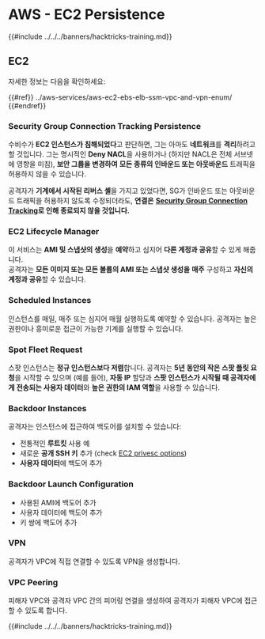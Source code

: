 # AWS - EC2 Persistence

{{#include ../../../banners/hacktricks-training.md}}

## EC2

자세한 정보는 다음을 확인하세요:

{{#ref}}
../aws-services/aws-ec2-ebs-elb-ssm-vpc-and-vpn-enum/
{{#endref}}

### Security Group Connection Tracking Persistence

수비수가 **EC2 인스턴스가 침해되었다**고 판단하면, 그는 아마도 **네트워크**를 **격리**하려고 할 것입니다. 그는 명시적인 **Deny NACL**을 사용하거나 (하지만 NACL은 전체 서브넷에 영향을 미침), **보안 그룹을 변경하여** **모든 종류의 인바운드 또는 아웃바운드** 트래픽을 허용하지 않을 수 있습니다.

공격자가 **기계에서 시작된 리버스 셸**을 가지고 있었다면, SG가 인바운드 또는 아웃바운드 트래픽을 허용하지 않도록 수정되더라도, **연결은** [**Security Group Connection Tracking**](https://docs.aws.amazon.com/AWSEC2/latest/UserGuide/security-group-connection-tracking.html)**로 인해 종료되지 않을 것입니다.**

### EC2 Lifecycle Manager

이 서비스는 **AMI 및 스냅샷의 생성**을 **예약**하고 심지어 **다른 계정과 공유**할 수 있게 해줍니다.\
공격자는 **모든 이미지 또는 모든 볼륨의 AMI 또는 스냅샷 생성을** **매주** 구성하고 **자신의 계정과 공유**할 수 있습니다.

### Scheduled Instances

인스턴스를 매일, 매주 또는 심지어 매월 실행하도록 예약할 수 있습니다. 공격자는 높은 권한이나 흥미로운 접근이 가능한 기계를 실행할 수 있습니다.

### Spot Fleet Request

스팟 인스턴스는 **정규 인스턴스보다 저렴**합니다. 공격자는 **5년 동안의 작은 스팟 플릿 요청**을 시작할 수 있으며 (예를 들어), **자동 IP** 할당과 **스팟 인스턴스가 시작될 때 공격자에게 전송되는 사용자 데이터**와 **높은 권한의 IAM 역할**을 사용할 수 있습니다.

### Backdoor Instances

공격자는 인스턴스에 접근하여 백도어를 설치할 수 있습니다:

- 전통적인 **루트킷** 사용 예
- 새로운 **공개 SSH 키** 추가 (check [EC2 privesc options](../aws-privilege-escalation/aws-ec2-privesc.md))
- **사용자 데이터**에 백도어 추가

### **Backdoor Launch Configuration**

- 사용된 AMI에 백도어 추가
- 사용자 데이터에 백도어 추가
- 키 쌍에 백도어 추가

### VPN

공격자가 VPC에 직접 연결할 수 있도록 VPN을 생성합니다.

### VPC Peering

피해자 VPC와 공격자 VPC 간의 피어링 연결을 생성하여 공격자가 피해자 VPC에 접근할 수 있도록 합니다.

{{#include ../../../banners/hacktricks-training.md}}
